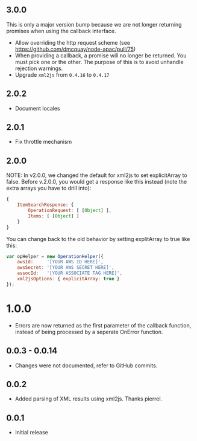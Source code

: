 ## 3.0.0

This is only a major version bump because we are not longer returning promises when using the
callback interface.

- Allow overriding the http request scheme (see https://github.com/dmcquay/node-apac/pull/75)
- When providing a callback, a promise will no longer be returned. You must pick one or the other.
  The purpose of this is to avoid unhandle rejection warnings.
- Upgrade `xml2js` from `0.4.16` to `0.4.17`

## 2.0.2

- Document locales

## 2.0.1

- Fix throttle mechanism

## 2.0.0

NOTE: In v2.0.0, we changed the default for xml2js to set explicitArray to false. Before v.2.0.0, you would get a
response like this instead (note the extra arrays you have to drill into):

```javascript
{
    ItemSearchResponse: {
        OperationRequest: [ [Object] ],
        Items: [ [Object] ]
    }
}
```

You can change back to the old behavior by setting explitArray to true like this:

```javascript
var opHelper = new OperationHelper({
    awsId:     '[YOUR AWS ID HERE]',
    awsSecret: '[YOUR AWS SECRET HERE]',
    assocId:   '[YOUR ASSOCIATE TAG HERE]',
    xml2jsOptions: { explicitArray: true }
});
```

# 1.0.0

- Errors are now returned as the first parameter of the callback function, instead of being processed by a seperate OnError function.

## 0.0.3 - 0.0.14

- Changes were not documented, refer to GitHub commits.

## 0.0.2

- Added parsing of XML results using xml2js. Thanks pierrel.

## 0.0.1

- Initial release
